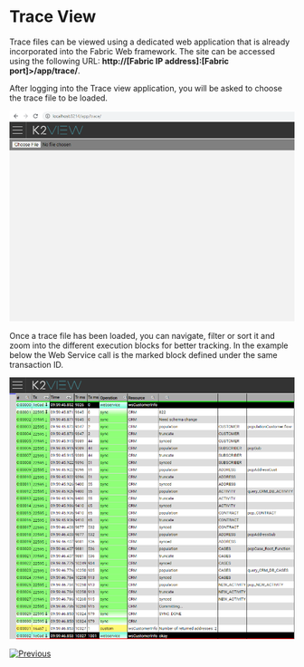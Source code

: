 # Trace View

Trace files can be viewed using a dedicated web application that is already incorporated into the Fabric Web framework. The site can be accessed using the following URL: **http://[Fabric IP address]:[Fabric port]>/app/trace/**. 

After logging into the Trace view application, you will be asked to choose the trace file to be loaded.

![images](images/trace_example4_view.png)

Once a trace file has been loaded, you can navigate, filter or sort it and zoom into the different execution blocks for better tracking. In the example below the Web Service call is the marked block defined under the same transaction ID.

![images](images/trace_example5_view.png)



[![Previous](/articles/images/Previous.png)](04_trace_custom.md)




